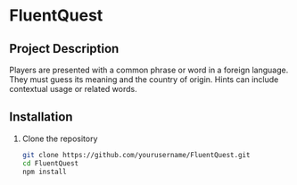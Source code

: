 # FluentQuest

## Project Description
Players are presented with a common phrase or word in a foreign language. They must guess its meaning and the country of origin. Hints can include contextual usage or related words.

## Installation
1. Clone the repository
   ```bash
   git clone https://github.com/yourusername/FluentQuest.git
   cd FluentQuest
   npm install